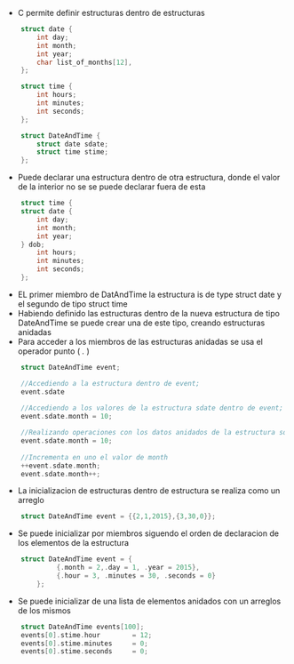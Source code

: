 - C permite definir estructuras dentro de estructuras
```c
    struct date {
        int day;
        int month;
        int year;
        char list_of_months[12],
    };

    struct time {
        int hours;
        int minutes;
        int seconds;
    };

    struct DateAndTime {
        struct date sdate;
        struct time stime;
    };

```

- Puede declarar una estructura dentro de otra estructura, donde el valor de la interior no se se puede declarar fuera de esta
```c
    struct time {
    struct date {
        int day;
        int month;
        int year;
    } dob;
        int hours;
        int minutes;
        int seconds;
    };

```

- EL primer miembro de DatAndTime la estructura is de type struct date y el segundo de tipo struct time
- Habiendo definido las estructuras dentro de la nueva estructura de tipo DateAndTime se puede crear una de este tipo, creando estructuras anidadas
- Para acceder a los miembros de las estructuras anidadas se usa el operador punto ( *.* )
```c
    struct DateAndTime event;

    //Accediendo a la estructura dentro de event;
    event.sdate
    
    //Accediendo a los valores de la estructura sdate dentro de event;
    event.sdate.month = 10;

    //Realizando operaciones con los datos anidados de la estructura sdate dentro de event;
    event.sdate.month = 10;
    
    //Incrementa en uno el valor de month 
    ++event.sdate.month;
    event.sdate.month++;

```
- La inicializacion de estructuras dentro de estructura se realiza como un arreglo
```c
    struct DateAndTime event = {{2,1,2015},{3,30,0}};
```

-  Se puede inicializar por miembros siguendo el orden de declaracion de los elementos de la estructura
```c
    struct DateAndTime event = {
             {.month = 2,.day = 1, .year = 2015},
             {.hour = 3, .minutes = 30, .seconds = 0}
        };
```

-  Se puede inicializar de una lista de elementos anidados con un arreglos de los mismos
```c
    struct DateAndTime events[100];
    events[0].stime.hour        = 12;
    events[0].stime.minutes     = 0;
    events[0].stime.seconds     = 0;
```

